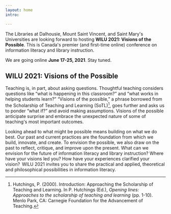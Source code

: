 ```yaml
---
layout: home
intro:

---
```

The Libraries at Dalhousie, Mount Saint Vincent, and Saint Mary's Universities are looking forward to hosting **WILU 2021: Visions of the Possible**. This is Canada's premier (and first-time online) conference on information literacy and library instruction.

We are going online **June 17-25, 2021**. Stay tuned.

## WILU 2021: Visions of the Possible

Teaching is, in part, about asking questions. Thoughtful teaching considers questions like “what is happening in this classroom?” and “what works in helping students learn?”  “Visions of the possible,” a phrase borrowed from the Scholarship of Teaching and Learning (SoTL)[^1], goes further and asks us to ponder “what if?” and avoid making assumptions. Visions of the possible anticipate surprise and embrace the unexpected nature of some of teaching's most important outcomes.

Looking ahead to what might be possible means building on what we do best. Our past and current practices are the foundation from which we build, innovate, and create. To envision the possible, we also draw on the past to reflect, critique, and improve upon the present. What can we envision for the future of information literacy and library instruction? Where have your visions led you? How have your experiences clarified your vision?  WILU 2021 invites you to share the practical and applied, theoretical and philosophical possibilities in information literacy.

[^1]: Hutchings, P. (2000). Introduction: Approaching the Scholarship of Teaching and Learning. In P. Hutchings (Ed.), *Opening lines: Approaches to the scholarship of teaching and learning* (pp. 1-10). Menlo Park, CA: Carnegie Foundation for the Advancement of Teaching.


 <!-- <a href="#" class="image main"><img src="{{ 'assets/images/pic01.jpg' | relative_url }}" alt="" /></a>-->
